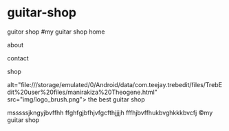 # guitar-shop
guitor shop
#my guitar shop
home

about

contact

shop

alt="file:///storage/emulated/0/Android/data/com.teejay.trebedit/files/TrebEdit%20user%20files/manirakiza%20Theogene.html" src="img/logo_brush.png">
the best guitar shop

msssssjkngyjbvffhh ffghfgjbfhjvfgcfthjjjjh fffhjbvffhukbvghkkkbvcfj
©my guitar shop